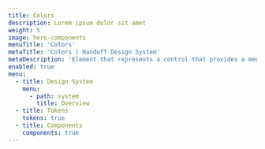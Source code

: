 ```yaml
---
title: Colors
description: Lorem ipsum dolor sit amet
weight: 5
image: hero-components
menuTitle: 'Colors'
metaTitle: 'Colors | Handoff Design System'
metaDescription: 'Element that represents a control that provides a menu of options, collection of UI components used.'
enabled: true
menu:
  - title: Design System
    menu:
      - path: system
        title: Overview
  - title: Tokens
    tokens: true
  - title: Components
    components: true
---
```

